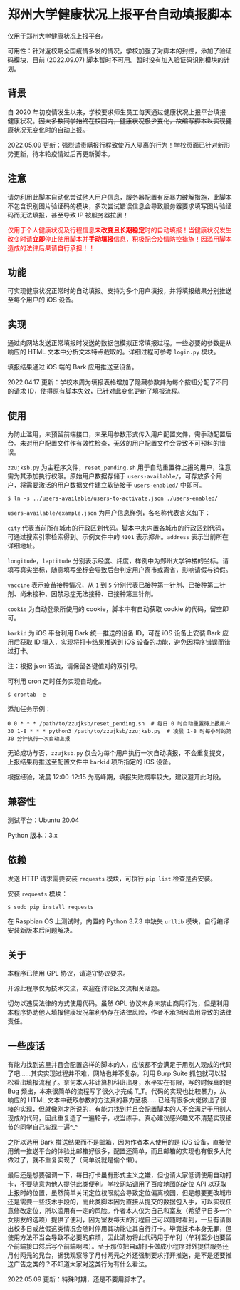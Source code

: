 # 郑州大学健康状况上报平台自动填报脚本

仅用于郑州大学健康状况上报平台。

可用性：针对返校期全国疫情多发的情况，学校加强了对脚本的封控，添加了验证码模块，目前 (2022.09.07) 脚本暂时不可用。暂时没有加入验证码识别模块的计划。

## 背景

自 2020 年初疫情发生以来，学校要求师生员工每天通过健康状况上报平台填报健康状况。~~因大多数同学始终在校园内，健康状况极少变化，故编写脚本以实现健康状况无变化时的自动上报。~~

2022.05.09 更新：强烈谴责瞒报行程致使万人隔离的行为！学校页面已针对新形势更新，待本轮疫情过后再更新脚本。

## **注意**

请勿利用此脚本自动化尝试他人用户信息，服务器配置有反暴力破解措施，此脚本不包含识别图片验证码的模块，多次尝试错误信息会导致服务器要求填写图片验证码而无法填报，甚至导致 IP 被服务器拉黑！

<font color = #FF0000>仅用于个人健康状况及行程信息**未改变且长期稳定**时的自动填报！当健康状况发生改变时请**立即**停止使用脚本并**手动填报**信息，积极配合疫情防控措施！因滥用脚本造成的法律后果请自行承担！！</font>

## 功能

可实现健康状况正常时的自动填报。支持为多个用户填报，并将填报结果分别推送至每个用户的 iOS 设备。

## 实现

通过向网站发送正常填报时发送的数据包模拟正常填报过程。一些必要的参数是从响应的 HTML 文本中分析文本特点截取的。详细过程可参考 `login.py` 模块。

填报结果通过 iOS 端的 Bark 应用推送至设备。

2022.04.17 更新：学校本周为填报表格增加了隐藏参数并为每个按钮分配了不同的请求 ID，使得原有脚本失效，已针对此变化更新了填报流程。

## 使用

为防止滥用，未预留前端接口，未采用参数形式传入用户配置文件，需手动配置后台。未对用户配置文件作有效性检查，无效的用户配置文件会导致不可预料的错误。

`zzujksb.py` 为主程序文件，`reset_pending.sh` 用于自动重置待上报的用户，注意需为其添加执行权限。原始用户数据存储于 `users-available/`，可存放多个用户，将需要激活的用户数据文件建立软链接于 `users-enabled/` 中即可。
```
$ ln -s ../users-available/users-to-activate.json ./users-enabled/
```
`users-available/example.json` 为用户信息样例，各名称代表含义如下：

`city` 代表当前所在城市的行政区划代码。脚本中未内置各城市的行政区划代码，可通过搜索引擎检索得到。示例文件中的 `4101` 表示郑州。`address` 表示当前所在详细地址。

`longitude`，`laptitude` 分别表示经度、纬度，样例中为郑州大学钟楼的坐标。请填写真实坐标，随意填写坐标会导致后台判定用户离市或离省，影响请假与销假。

`vaccine` 表示疫苗接种情况，从 `1` 到 `5` 分别代表已接种第一针剂、已接种第二针剂、尚未接种、因禁忌症无法接种、已接种第三针剂。

`cookie` 为自动登录所使用的 cookie，脚本中有自动获取 cookie 的代码，留空即可。

`barkid` 为 iOS 平台利用 Bark 统一推送的设备 ID，可在 iOS 设备上安装 Bark 应用后获取 ID 填入，实现将打卡结果推送到 iOS 设备的功能，避免因程序错误而错过打卡。

注：根据 json 语法，请保留各键值对的双引号。

可利用 cron 定时任务实现自动化。
```
$ crontab -e
```
添加任务示例：
```
0 0 * * * /path/to/zzujksb/reset_pending.sh  # 每日 0 时自动重置待上报用户
30 1-8 * * * python3 /path/to/zzujksb/zzujksb.py  # 凌晨 1-8 时每小时的第 30 分钟执行一次自动上报
```
无论成功与否，`zzujksb.py` 仅会为每个用户执行一次自动填报，不会重复提交，上报结果将推送至配置文件中 `barkid` 项所指定的 iOS 设备。

根据经验，凌晨 12:00-12:15 为高峰期，填报失败概率较大，建议避开此时段。

## 兼容性

测试平台：Ubuntu 20.04

Python 版本：3.x

## 依赖

发送 HTTP 请求需要安装 `requests` 模块，可执行 `pip list` 检查是否安装。

安装 `requests` 模块：
```
$ sudo pip install requests
```
在 Raspbian OS 上测试时，内置的 Python 3.7.3 中缺失 `urllib` 模块，自行编译安装新版本后问题解决。

## 关于

本程序已使用 GPL 协议，请遵守协议要求。

开源此程序仅为技术交流，欢迎在讨论区交流相关话题。

切勿以违反法律的方式使用代码。虽然 GPL 协议本身未禁止商用行为，但是利用本程序协助他人填报健康状况牟利仍存在法律风险，作者不承担因滥用导致的法律责任。

## 一些废话

有能力找到这里并且会配置这样的脚本的人，应该都不会满足于用别人现成的代码了吧……其实实现过程并不难，网站也并不复杂，利用 Burp Suite 抓包就可以轻松看出填报流程了。奈何本人非计算机科班出身，水平实在有限，写的时候真的是 Bug 频出，本来很简单的流程写了很久才完成 T_T。代码的实现也比较暴力，从响应的 HTML 文本中截取参数的方法真的暴力至极……已经有很多大佬做出了很棒的实现，但就像刚才所说的，有能力找到并且会配置脚本的人不会满足于用别人现成的代码，因此重复造了一遍轮子，权当练手。真心建议感兴趣又不清楚实现细节的同学自己实现一遍^_^

之所以选用 Bark 推送结果而不是邮箱，因为作者本人使用的是 iOS 设备，直接使用统一推送平台的体验比邮箱好很多，配置还简单，而且邮箱的实现也有很多大佬做过了，就不重复实现了（简单说就是偷个懒）。

最后还是想要强调一下，每日打卡虽有形式主义之嫌，但也请大家低调使用自动打卡，不要随意为他人提供此类便利。学校网站调用了百度地图的定位 API 以获取上报时的位置，虽然简单关闭定位权限就会导致定位偏离校园，但是想要更改城市还是需要一些技术手段的，而此类脚本因为直接从提交的数据包入手，可以实现任意修改定位，所以滥用有一定的风险。作者本人仅为自己和室友（希望早日多一个女朋友的选项）提供了便利，因为室友每天的行程自己可以随时看到，一旦有请假出校多日或放假这类情况会随时停用其功能让其自行打卡。毕竟技术本身无罪，但使用方法不当会导致不必要的麻烦，因此请勿将此代码用于牟利（牟利至少也要留个前端接口然后写个前端啊喂）。至于那位把自动打卡做成小程序对外提供服务还月付两元的兄台，据我观察除了月付两元之外还强制要求打开推送，是不是还要推送广告之类的？不知道大家对这类行为有什么看法。

2022.05.09 更新：特殊时期，还是不要用脚本了。